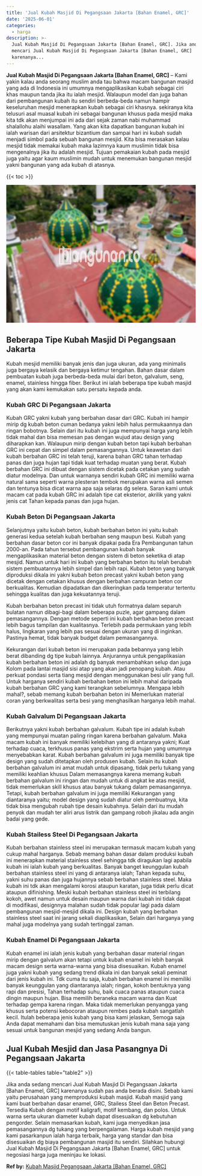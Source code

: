 ```yaml
---
title: 'Jual Kubah Masjid Di Pegangsaan Jakarta [Bahan Enamel, GRC]'
date: '2025-06-01'
categories:
  - harga
description: >-
  Jual Kubah Masjid Di Pegangsaan Jakarta [Bahan Enamel, GRC]. Jika anda sedang
  mencari Jual Kubah Masjid Di Pegangsaan Jakarta [Bahan Enamel, GRC]
  karenanya...
---
```


**Jual Kubah Masjid Di Pegangsaan Jakarta \[Bahan Enamel, GRC\]** – Kami yakin kalau anda seorang muslim anda tau bahwa macam bangunan masjid yang ada di Indonesia ini umumnya mengaplikasikan kubah sebagai ciri khas maupun tanda jika itu ialah mesjid. Walaupun model dan juga bahan dari pembangunan kubah itu sendiri berbeda-beda namun hampir keseluruhan mesjid menerapkan kubah sebagai ciri khasnya. sekiranya kita telusuri asal muasal kubah ini sebagai bangunan khusus pada mesjid maka kita tdk akan menjumpai ini ada dari sejak zaman nabi muhammad shalallohu alaihi wasallam. Yang akan kita dapatkan bangunan kubah ini ialah warisan dari arsitektur bizantium dan sampai hari ini kubah sudah menjadi simbol pada sebuah bangunan mesjid. Kita bisa merasakan kalau mesjid tidak memakai kubah maka lazimnya kaum muslimin tidak bisa mengenalnya jika itu adalah mesjid. Tujuan pemakaian kubah pada mesjid juga yaitu agar kaum muslimin mudah untuk menemukan bangunan mesjid yakni bangunan yang ada kubah di atasnya.

{{< toc >}}

![Jual Kubah Masjid Di Pegangsaan Jakarta [Bahan Enamel, GRC]](/images/jual-kubah-masjid-28.png)

## Beberapa Tipe Kubah Masjid Di Pegangsaan Jakarta

Kubah mesjid memiliki banyak jenis dan juga ukuran, ada yang minimalis juga bergaya kelasik dan bergaya ketimur tengahan. Bahan dasar dalam pembuatan kubah juga berbeda-beda mulai dari beton, galvalum, seng, enamel, stainless hingga fiber. Berikut ini ialah beberapa tipe kubah masjid yang akan kami kemukakan satu persatu kepada anda.

### Kubah GRC Di Pegangsaan Jakarta

Kubah GRC yakni kubah yang berbahan dasar dari GRC. Kubah ini hampir mirip dg kubah beton cuman bedanya yakni lebih halus permukaannya dan ringan bobotnya. Selain dari itu kubah ini juga mempunyai harga yang lebih tidak mahal dan bisa memesan pas dengan wujud atau design yang diharapkan kan. Walaupun mirip dengan kubah beton tapi kubah berbahan GRC ini cepat dan simpel dalam pemasangannya. Untuk keawetan dari kubah berbahan GRC ini telah teruji, karena bahan GRC tahan terhadap panas dan juga hujan tapi tidak kuat terhadap muatan yang berat. Kubah berbahan GRC ini dibuat dengan sistem dicetak pada cetakan yang sudah diatur modelnya. Dan untuk warnanya sendiri kubah GRC ini memiliki warna natural sama seperti warna plesteran tembok merupakan warna asli semen dan tentunya bisa dicat warna apa saja selaras dg selera. Saran kami untuk macam cat pada kubah GRC ini adalah tipe cat eksterior, akrilik yang yakni jenis cat Tahan kepada panas dan juga hujan.

### Kubah Beton Di Pegangsaan Jakarta

Selanjutnya yaitu kubah beton, kubah berbahan beton ini yaitu kubah generasi kedua setelah kubah berbahan seng maupun besi. Kubah yang berbahan dasar beton cor ini banyak dipakai pada Era Pembangunan tahun 2000-an. Pada tahun tersebut pembangunan kubah banyak mengaplikasikan material beton dengan sistem di beton seketika di atap mesjid. Namun untuk hari ini kubah yang berbahan beton itu telah berubah sistem pembuatannya lebih simpel dan lebih rapi. Kubah beton yang banyak diproduksi dikala ini yakni kubah beton precast yakni kubah beton yang dicetak dengan cetakan khusus dengan berbahan campuran beton cor berkualitas. Kemudian dipadatkan dan dikeringkan pada temperatur tertentu sehingga kualitas dan juga kekuatannya teruji.

Kubah berbahan beton precast ini tidak utuh formatnya dalam separuh bulatan namun dibagi-bagi dalam beberapa puzle, agar gampang dalam pemasangannya. Dengan metode seperti ini kubah berbahan beton precast lebih bagus tampilan dan kualitasnya. Terlebih pada permukaan yang lebih halus, lingkaran yang lebih pas sesuai dengan ukuran yang di inginkan. Pastinya hemat, tidak banyak budget dalam pemasangannya.

Kekurangan dari kubah beton ini merupakan pada bebannya yang lebih berat dibanding dg tipe kubah lainnya. Anjurannya untuk pengaplikasian kubah berbahan beton ini adalah dg banyak menambahkan selup dan juga Kolom pada lantai masjid sisi atap yang akan jadi penopang kubah. Atau perkuat pondasi serta tiang mesjid dengan menggunakan besi ulir yang full. Untuk harganya sendiri kubah berbahan beton ini lebih mahal daripada kubah berbahan GRC yang kami terangkan sebelumnya. Mengapa lebih mahal?, sebab memang kubah berbahan beton ini Memerlukan material coran yang berkwalitas serta besi yang menghasilkan harganya lebih mahal.

### Kubah Galvalum Di Pegangsaan Jakarta

Berikutnya yakni kubah berbahan galvalum. Kubah tipe ini adalah kubah yang mempunyai muatan paling ringan karena berbahan galvalum. Maka macam kubah ini banyak memiliki kelebihan yang di antaranya yakni; Kuat terhadap cuaca, terkhusus panas yang ekstrim serta hujan yang umumnya menyebabkan karat. Kubah berbahan galvalum ini juga memiliki banyak tipe design yang sudah ditetapkan oleh produsen kubah. Selain itu kubah berbahan galvalum ini amat mudah untuk dipasang, tidak perlu tukang yang memiliki keahlian khusus Dalam memasangnya karena memang kubah berbahan galvalum ini ringan dan mudah untuk di angkat ke atas mesjid, tidak memerlukan skill khusus atau banyak tukang dalam pemasangannya. Tetapi, kubah berbahan galvalum ini juga memiliki Kekurangan yang diantaranya yaitu; model design yang sudah diatur oleh pembuatnya, kita tidak bisa mengubah rubah tipe desain kubahnya. Selain dari itu mudah penyok dan mudah ter aliri arus listrik dan gampang roboh jikalau ada angin badai yang gede.

### Kubah Stailess Steel Di Pegangsaan Jakarta

Kubah berbahan stainless steel ini merupakan termasuk macam kubah yang cukup mahal harganya. Sebab memang bahan dasar dalam produksi kubah ini menerapkan material stainless steel sehingga tdk diragukan lagi apabila kubah ini ialah kubah yang berkualitas. Banyak banget keunggulan kubah berbahan stainless steel ini yang di antaranya ialah; Tahan kepada suhu, yakni suhu panas dan juga hujannya sebab berbahan stainless steel. Maka kubah ini tdk akan mengalami korosi ataupun karatan, juga tidak perlu dicat ataupun difinishing. Meski kubah berbahan stainless steel ini terbilang kokoh, awet namun untuk desain maupun warna dari kubah ini tidak dapat di modifikasi, designnya malahan sudah tidak popular lagi pada dalam pembangunan mesjid-mesjid dikala ini. Design kubah yang berbahan stainless steel saat ini jarang sekali diaplikasikan, Selain dari harganya yang mahal juga modelnya yang sudah tertinggal zaman.

### Kubah Enamel Di Pegangsaan Jakarta

Kubah enamel ini ialah jenis kubah yang berbahan dasar material ringan mirip dengan galvalum akan tetapi untuk kubah enamel ini lebih banyak macam design serta warna-warna yang bisa disesuaikan. Kubah enamel juga yakni kubah yang sedang trend dikala ini dan banyak sekali peminat dari jenis kubah ini. Tdk cuma itu saja, kubah berbahan enamel ini memiliki banyak keunggulan yang diantaranya ialah; ringan, kokoh bentuknya yang rapi dan presisi, Tahan terhadap suhu, baik cuaca panas ataupun cuaca dingin maupun hujan. Bisa memilih beraneka macam warna dan Kuat terhadap gempa karena ringan. Maka tidak memerlukan penyangga yang khusus serta potensi kebocoran ataupun rembes pada kubah sangatlah kecil. Itulah beberapa jenis kubah yang bisa kami jelaskan, Semoga saja Anda dapat memahami dan bisa memutuskan jenis kubah mana saja yang sesuai untuk bangunan mesjid yang sedang Anda bangun.

## Jual Kubah Mesjid dan Jasa Pasangnya Di Pegangsaan Jakarta

{{< table-tables table="table2" >}}

Jika anda sedang mencari Jual Kubah Masjid Di Pegangsaan Jakarta \[Bahan Enamel, GRC\] karenanya sudah pas anda berada disini. Sebab kami yaitu perusahaan yang memproduksi kubah masjid. Kubah masjid yang kami buat berbahan dasar enamel, GRC, Stailess Steel dan Beton Precast. Tersedia Kubah dengan motif kaligrafi, motif kembang, dan polos. Untuk warna serta ukuran diameter kubah dapat disesuaikan dg kebutuhan pengorder. Selain memasarkan kubah, kami juga menyedikan jasa pemasangannya dg tukang yang berpengalaman. Harga kubah mesjid yang kami pasarkanpun ialah harga terbaik, harga yang standar dan bisa disesuaikan dg biaya pembangunan masjid itu sendiri. Silahkan hubungi Jual Kubah Masjid Di Pegangsaan Jakarta \[Bahan Enamel, GRC\] untuk negosiasi harga juga meninjau ke lokasi.

**Ref by:** [Kubah Masjid Pegangsaan Jakarta [Bahan Enamel, GRC]](https://id.wikipedia.org/wiki/Kubah)
